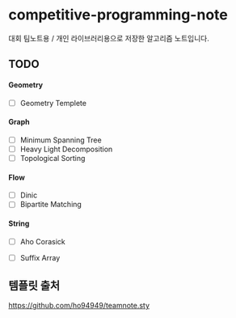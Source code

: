 # competitive-programming-note

대회 팀노트용 / 개인 라이브러리용으로 저장한 알고리즘 노트입니다.

## TODO
#### Geometry
- [ ] Geometry Templete
#### Graph
- [ ] Minimum Spanning Tree
- [ ] Heavy Light Decomposition
- [ ] Topological Sorting
#### Flow
- [ ] Dinic
- [ ] Bipartite Matching
#### String
- [ ] Aho Corasick
- [ ] Suffix Array


## 템플릿 출처
https://github.com/ho94949/teamnote.sty
